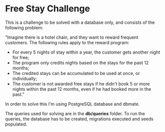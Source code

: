 Free Stay Challenge
===

This is a challenge to be solved with a database only, and consists of the following problem:

"Imagine there is a hotel chain, and they want to reward frequent customers. The following rules apply to the reward program:
- For every 5 nights of stay within a year, the customer gets another night for free;
- The program only credits nights based on the stays for the past 12 months;
- The credited stays can be accumulated to be used at once, or individually;
- The customer is not awarded free stays if he didn't book 5 or more nights within the past 12 months, even if he had booked more in the past."

In order to solve this I'm using PostgreSQL database and dbmate.

The queries used for solving are in the **db/queries** folder. To run the queries, the database has to be created, migrations executed and seeds populated.
